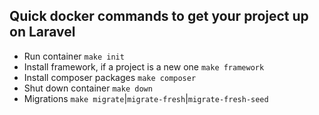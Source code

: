 ## Quick docker commands to get your project up on Laravel

- Run container `make init`
- Install framework, if a project is a new one `make framework`
- Install composer packages `make composer`
- Shut down container `make down`
- Migrations `make migrate`|`migrate-fresh`|`migrate-fresh-seed`